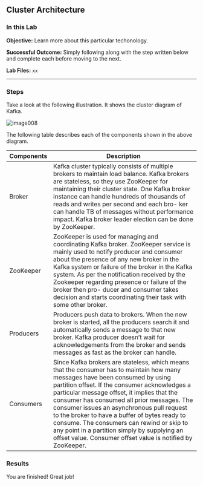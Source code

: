 ## Cluster Architecture

### In this Lab

**Objective:** Learn more about this particular techonology.

**Successful Outcome:** Simply following along with the step written below and complete each before moving to the next.

**Lab Files:** `xx`

----

### Steps

Take a look at the following illustration. It shows the cluster diagram of Kafka.

![image008](https://user-images.githubusercontent.com/558905/40723999-06cdda10-63ee-11e8-8550-8ed6ce83bcb5.jpg)

The following table describes each of the components shown in the above diagram.

| Components | Description |
| --- | --- |
| Broker	| Kafka cluster typically consists of multiple brokers to maintain load balance. Kafka brokers are stateless, so they use ZooKeeper for maintaining their cluster state. One Kafka broker instance can handle hundreds of thousands of reads and writes per second and each bro- ker can handle TB of messages without performance impact. Kafka broker leader election can be done by ZooKeeper.|
| ZooKeeper	| ZooKeeper is used for managing and coordinating Kafka broker. ZooKeeper service is mainly used to notify producer and consumer about the presence of any new broker in the Kafka system or failure of the broker in the Kafka system. As per the notification received by the Zookeeper regarding presence or failure of the broker then pro- ducer and consumer takes decision and starts coordinating their task with some other broker.|
| Producers	| Producers push data to brokers. When the new broker is started, all the producers search it and automatically sends a message to that new broker. Kafka producer doesn’t wait for acknowledgements from the broker and sends messages as fast as the broker can handle.|
| Consumers	| Since Kafka brokers are stateless, which means that the consumer has to maintain how many messages have been consumed by using partition offset. If the consumer acknowledges a particular message offset, it implies that the consumer has consumed all prior messages. The consumer issues an asynchronous pull request to the broker to have a buffer of bytes ready to consume. The consumers can rewind or skip to any point in a partition simply by supplying an offset value. Consumer offset value is notified by ZooKeeper.|


### Results

You are finished! Great job!